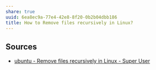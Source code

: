 ```yaml
---
share: true
uuid: 6ea8ec9a-77e4-42e8-8f20-0b2b04dbb186
title: How to Remove files recursively in Linux?
---
```

## Sources

* [ubuntu - Remove files recursively in Linux - Super User](https://superuser.com/questions/502185/remove-files-recursively-in-linux)